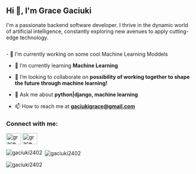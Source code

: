 <h2 align="left">Hi 👋, I'm Grace Gaciuki</h2>
<p align="left">I'm a passionate backend software developer. I thrive in the dynamic world of artificial intelligence, constantly exploring new avenues to apply cutting-edge technology.</p>
<p align="left"> <a href="https://twitter.com/" target="blank"><img src="https://img.shields.io/twitter/follow/?logo=twitter&style=for-the-badge" alt="" /></a> </p>
- 🔭 I’m currently working on some cool Machine Learning Moddels

- 🌱 I’m currently learning **Machine Learning**

- 👯 I’m looking to collaborate on **possibility of working together to shape the future through machine learning!**

- 💬 Ask me about **python|django, machine learning**

- 📫 How to reach me at **gaciukigrace@gmail.com**

<h3 align="left">Connect with me:</h3>
<p align="left">
<a href="https://linkedin.com/in/gracegaciuki" target="blank"><img align="center" src="https://raw.githubusercontent.com/rahuldkjain/github-profile-readme-generator/master/src/images/icons/Social/linked-in-alt.svg" alt="grace gaciuki" height="30" width="40" /></a>
<a href="https://kaggle.com" target="blank"><img align="center" src="https://raw.githubusercontent.com/rahuldkjain/github-profile-readme-generator/master/src/images/icons/Social/kaggle.svg" alt="grace gaciuki" height="30" width="40" /></a>
</p>
<p><img align="left" src="https://github-readme-stats.vercel.app/api/top-langs?username=gaciuki2402&show_icons=true&locale=en&layout=compact" alt="gaciuki2402" /></p>

<p>&nbsp;<img align="center" src="https://github-readme-stats.vercel.app/api?username=gaciuki2402&show_icons=true&locale=en" alt="gaciuki2402" /></p>

<p><img align="center" src="https://github-readme-streak-stats.herokuapp.com/?user=gaciuki2402&" alt="gaciuki2402" /></p>
